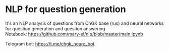 # NLP for question generation

It's an NLP analysis of questions from ChGK base (rus) and neural networks for question generation and question answering  
Notebook: https://github.com/mary-el/nlp/blob/master/main.ipynb   

Telegram bot: https://t.me/chgk_neuro_bot 
